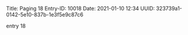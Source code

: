 Title: Paging 18
Entry-ID: 10018
Date: 2021-01-10 12:34
UUID: 323739a1-0142-5e10-837b-1e3f5e9c87c6

entry 18
